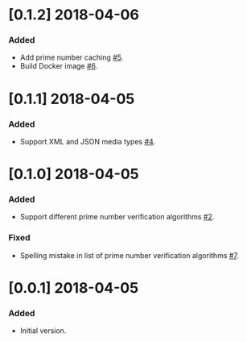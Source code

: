 # [0.1.2] 2018-04-06
### Added
* Add prime number caching [#5](https://github.com/ddcprg/prime-number-service/issues/5).
* Build Docker image [#6](https://github.com/ddcprg/prime-number-service/issues/6).

# [0.1.1] 2018-04-05
### Added
* Support XML and JSON media types [#4](https://github.com/ddcprg/prime-number-service/issues/4).

# [0.1.0] 2018-04-05
### Added
* Support different prime number verification algorithms [#2](https://github.com/ddcprg/prime-number-service/issues/2).
### Fixed
* Spelling mistake in list of prime number verification algorithms [#7](https://github.com/ddcprg/prime-number-service/issues/7).

# [0.0.1] 2018-04-05
### Added
* Initial version.
